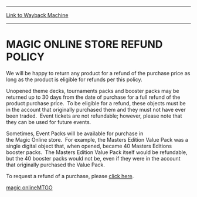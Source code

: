 
---
[Link to Wayback Machine](https://web.archive.org/web/20140731182335/http://magic.wizards.com/en/articles/archive/magic-online-store-refund-policy-2014-02-04)

[_metadata_:description]:- "We will be happy to return any product for a refund of the purchase price as long as the product is eligible for refunds per this policy. Unopened theme decks, tournaments packs and booster packs may be returned up to 30 days from the date of purchase for a full refund of the product purchase price.  To be eligible for a refund, these objects must be in the account that originally purchased them and they must not have ever been traded.  Event tickets are not refundable; however, please note that they can be used for future events."
[_metadata_:generator]:- "Drupal 7 (http://drupal.org)"
[_metadata_:node]:- "153971"
[_metadata_:publish_date]:- "2014-02-04"
[_metadata_:source]:- "div-main"
[_metadata_:title]:- "MAGIC ONLINE STORE REFUND POLICY"
[_metadata_:wayback_capture_timestamp]:- "2014-07-31 18:23:35"
[_metadata_:wayback_raw_url]:- "https://web.archive.org/web/20140731182335id_/http://magic.wizards.com/en/articles/archive/magic-online-store-refund-policy-2014-02-04"
[_metadata_:wayback_url]:- "http://magic.wizards.com/en/articles/archive/magic-online-store-refund-policy-2014-02-04"
---





MAGIC ONLINE STORE REFUND POLICY
================================


 







We will be happy to return any product for a refund of the purchase price as long as the product is eligible for refunds per this policy.


Unopened theme decks, tournaments packs and booster packs may be returned up to 30 days from the date of purchase for a full refund of the product purchase price.  To be eligible for a refund, these objects must be in the account that originally purchased them and they must not have ever been traded.  Event tickets are not refundable; however, please note that they can be used for future events.


Sometimes, Event Packs will be available for purchase in the Magic Online store.  For example, the Masters Edition Value Pack was a single digital object that, when opened, became 40 Masters Editions booster packs.  The Masters Edition Value Pack itself would be refundable, but the 40 booster packs would not be, even if they were in the account that originally purchased the Value Pack.  



To request a refund of a purchase, please [click here](http://wizards.custhelp.com/app/ask/p/1713,525,530).


[magic online](/en/tags/magic-online)[MTGO](/en/tags/mtgo)





 
 


  







